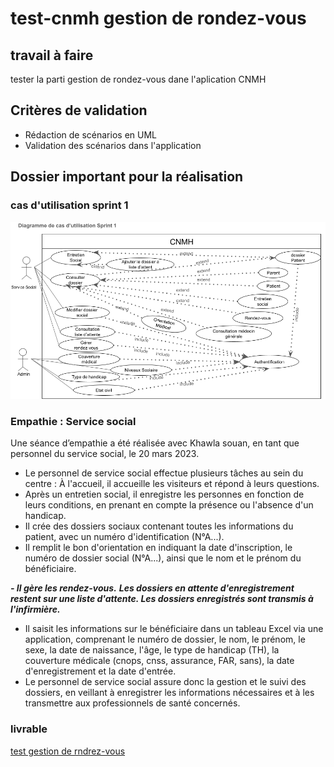  # test-cnmh gestion de rondez-vous 

## travail à faire 
tester la parti gestion de rondez-vous  dane l'aplication CNMH 
## Critères de validation
  - Rédaction de scénarios en UML
  - Validation des scénarios dans l'application
## Dossier important pour la réalisation  

### cas d'utilisation sprint 1

<img src="images\Casd'utilisationsprint1.png">

### Empathie : Service social 
Une séance d’empathie a été réalisée avec Khawla souan, en tant que personnel du service social, le 20 mars 2023.

- Le personnel de service social effectue plusieurs tâches au sein du centre :
À l'accueil, il accueille les visiteurs et répond à leurs questions.
 - Après un entretien social, il enregistre les personnes en fonction de leurs conditions, en prenant en compte la présence ou l'absence d'un handicap.
- Il crée des dossiers sociaux contenant toutes les informations du patient, avec un numéro d'identification (N°A...).
-  Il remplit le bon d'orientation en indiquant la date d'inscription, le numéro de dossier social (N°A...), ainsi que le nom et le prénom du bénéficiaire.

***- Il gère les rendez-vous.***
***Les dossiers en attente d'enregistrement restent sur une liste d'attente.
Les dossiers enregistrés sont transmis à l'infirmière.***
 - Il saisit les informations sur le bénéficiaire dans un tableau Excel via une application, comprenant le numéro de dossier, le nom, le prénom, le sexe, la date de naissance, l'âge, le type de handicap (TH), la couverture médicale (cnops, cnss, assurance, FAR, sans), la date d'enregistrement et la date d'entrée.
 - Le personnel de service social assure donc la gestion et le suivi des dossiers, en veillant à enregistrer les informations nécessaires et à les transmettre aux professionnels de santé concernés.

 ### livrable 
[test gestion de rndrez-vous](https://docs.google.com/presentation/d/1luu2I15lqcZz_IBHsKKUXHUB_z8J6OTUABWGcb1eY_8/edit?usp=sharing)

